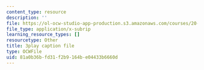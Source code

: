 ```yaml
---
content_type: resource
description: ''
file: https://ol-ocw-studio-app-production.s3.amazonaws.com/courses/20-219-becoming-the-next-bill-nye-writing-and-hosting-the-educational-show-january-iap-2015/81a0b36bfd31f2b9164be04433b6660d_iR6FUYCNi5A.srt
file_type: application/x-subrip
learning_resource_types: []
resourcetype: Other
title: 3play caption file
type: OCWFile
uid: 81a0b36b-fd31-f2b9-164b-e04433b6660d
---
```

